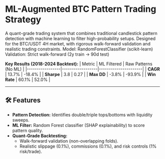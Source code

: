 # ML-Augmented BTC Pattern Trading Strategy

A quant-grade trading system that combines traditional candlestick pattern detection with machine learning to filter high-probability setups. Designed for the BTC/USDT 4H market, with rigorous walk-forward validation and realistic trading constraints.
Model: RandomForestClassifier (scikit-learn)
Validation: Strict walk-forward (2y train → 90d test)

**Key Results (2018-2024 Backtest):**
| Metric          | ML Filtered       | Raw Patterns (No ML) |
|-----------------|------------------|----------------------|
| **CAGR**        | 13.7%            | -18.4%               |
| **Sharpe**      | 3.8              | 0.27                 |
| **Max DD**      | -3.8%            | -93.9%               |
| **Win Rate**    | 60.1%            | 52.0%                |

---

## 🛠️ Features
- **Pattern Detection:** Identifies double/triple tops/bottoms with liquidity sweeps.
- **ML Filter:** Random Forest classifier (SHAP explainability) to score pattern quality.
- **Quant-Grade Backtesting:** 
  - Walk-forward validation (non-overlapping folds).
  - Realistic slippage (0.1%), commissions (0.1%), and risk controls (1% risk/trade).







